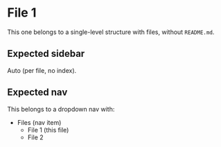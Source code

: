 # File 1

This one belongs to a single-level structure with files, without `README.md`.

## Expected sidebar

Auto (per file, no index).

## Expected nav

This belongs to a dropdown nav with:

- Files (nav item)
  - File 1 (this file)
  - File 2
